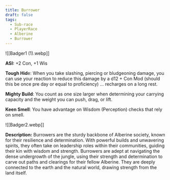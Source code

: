 ```yaml
---
title: Burrower
draft: false
tags:
  - Sub-race
  - PlayerRace
  - Alberine
  - Burrower
---
```

![[Badger1 (1).webp]]

**ASI:** +2 Con, +1 Wis

**Tough Hid**e: When you take slashing, piercing or bludgeoning damage, you can use your reaction to reduce this damage by a d12 + Con Mod (should this be once pre day or equal to proficiency) … recharges on a long rest.

**Mighty Build**: You count as one size larger when determining your carrying capacity and the weight you can push, drag, or lift.

**Keen Smell**: You have advantage on Wisdom (Perception) checks that rely on smell.

![[Badger2.webp]]

**Description:**
Burrowers are the sturdy backbone of Alberine society, known for their resilience and determination. With powerful builds and unwavering spirits, they often take on leadership roles within their communities, guiding their kin with wisdom and strength. Burrowers are adept at navigating the dense undergrowth of the jungle, using their strength and determination to carve out paths and clearings for their fellow Alberine. They are deeply connected to the earth and the natural world, drawing strength from the land itself.
